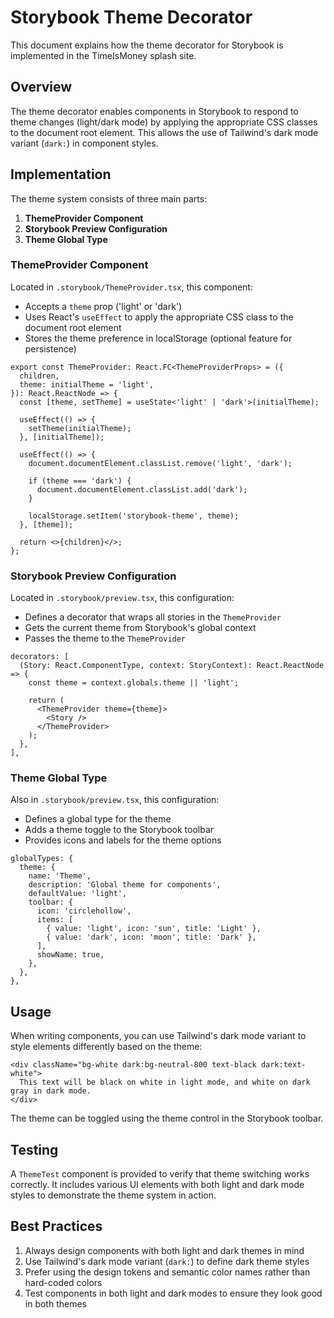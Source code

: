 # Storybook Theme Decorator

This document explains how the theme decorator for Storybook is implemented in the TimeIsMoney splash site.

## Overview

The theme decorator enables components in Storybook to respond to theme changes (light/dark mode) by applying the appropriate CSS classes to the document root element. This allows the use of Tailwind's dark mode variant (`dark:`) in component styles.

## Implementation

The theme system consists of three main parts:

1. **ThemeProvider Component**
2. **Storybook Preview Configuration**
3. **Theme Global Type**

### ThemeProvider Component

Located in `.storybook/ThemeProvider.tsx`, this component:

- Accepts a `theme` prop ('light' or 'dark')
- Uses React's `useEffect` to apply the appropriate CSS class to the document root element
- Stores the theme preference in localStorage (optional feature for persistence)

```tsx
export const ThemeProvider: React.FC<ThemeProviderProps> = ({
  children,
  theme: initialTheme = 'light',
}): React.ReactNode => {
  const [theme, setTheme] = useState<'light' | 'dark'>(initialTheme);

  useEffect(() => {
    setTheme(initialTheme);
  }, [initialTheme]);

  useEffect(() => {
    document.documentElement.classList.remove('light', 'dark');

    if (theme === 'dark') {
      document.documentElement.classList.add('dark');
    }

    localStorage.setItem('storybook-theme', theme);
  }, [theme]);

  return <>{children}</>;
};
```

### Storybook Preview Configuration

Located in `.storybook/preview.tsx`, this configuration:

- Defines a decorator that wraps all stories in the `ThemeProvider`
- Gets the current theme from Storybook's global context
- Passes the theme to the `ThemeProvider`

```tsx
decorators: [
  (Story: React.ComponentType, context: StoryContext): React.ReactNode => {
    const theme = context.globals.theme || 'light';

    return (
      <ThemeProvider theme={theme}>
        <Story />
      </ThemeProvider>
    );
  },
],
```

### Theme Global Type

Also in `.storybook/preview.tsx`, this configuration:

- Defines a global type for the theme
- Adds a theme toggle to the Storybook toolbar
- Provides icons and labels for the theme options

```tsx
globalTypes: {
  theme: {
    name: 'Theme',
    description: 'Global theme for components',
    defaultValue: 'light',
    toolbar: {
      icon: 'circlehollow',
      items: [
        { value: 'light', icon: 'sun', title: 'Light' },
        { value: 'dark', icon: 'moon', title: 'Dark' },
      ],
      showName: true,
    },
  },
},
```

## Usage

When writing components, you can use Tailwind's dark mode variant to style elements differently based on the theme:

```tsx
<div className="bg-white dark:bg-neutral-800 text-black dark:text-white">
  This text will be black on white in light mode, and white on dark gray in dark mode.
</div>
```

The theme can be toggled using the theme control in the Storybook toolbar.

## Testing

A `ThemeTest` component is provided to verify that theme switching works correctly. It includes various UI elements with both light and dark mode styles to demonstrate the theme system in action.

## Best Practices

1. Always design components with both light and dark themes in mind
2. Use Tailwind's dark mode variant (`dark:`) to define dark theme styles
3. Prefer using the design tokens and semantic color names rather than hard-coded colors
4. Test components in both light and dark modes to ensure they look good in both themes
